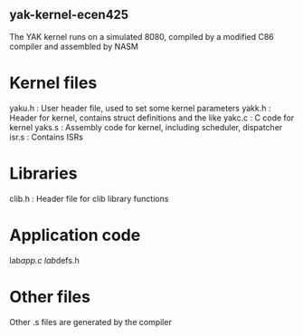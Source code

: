 ## yak-kernel-ecen425
The YAK kernel runs on a simulated 8080, compiled by a modified C86 compiler and assembled by NASM

# Kernel files
yaku.h : User header file, used to set some kernel parameters
yakk.h : Header for kernel, contains struct definitions and the like
yakc.c : C code for kernel
yaks.s : Assembly code for kernel, including scheduler, dispatcher
isr.s  : Contains ISRs

# Libraries
clib.h : Header file for clib library functions

# Application code
lab*app.c
lab*defs.h

# Other files
Other .s files are generated by the compiler


